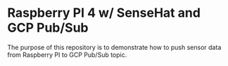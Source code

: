 # Raspberry PI 4 w/ SenseHat and GCP Pub/Sub #

The purpose of this repository is to demonstrate how to push sensor data from Raspberry PI to GCP Pub/Sub topic. 


